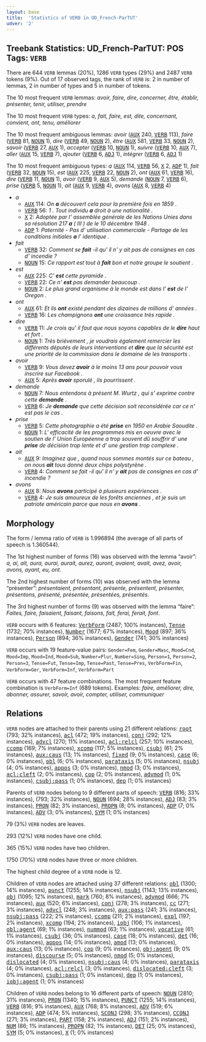 ```yaml
---
layout: base
title:  'Statistics of VERB in UD_French-ParTUT'
udver: '2'
---
```


## Treebank Statistics: UD_French-ParTUT: POS Tags: `VERB`

There are 644 `VERB` lemmas (20%), 1286 `VERB` types (29%) and 2487 `VERB` tokens (9%).
Out of 17 observed tags, the rank of `VERB` is: 2 in number of lemmas, 2 in number of types and 5 in number of tokens.

The 10 most frequent `VERB` lemmas: <em>avoir, faire, dire, concerner, être, établir, présenter, tenir, utiliser, prendre</em>

The 10 most frequent `VERB` types:  <em>a, fait, faire, est, dite, concernant, convient, ont, tenu, améliorer</em>

The 10 most frequent ambiguous lemmas: <em>avoir</em> (<tt><a href="fr_partut-pos-AUX.html">AUX</a></tt> 240, <tt><a href="fr_partut-pos-VERB.html">VERB</a></tt> 113), <em>faire</em> (<tt><a href="fr_partut-pos-VERB.html">VERB</a></tt> 81, <tt><a href="fr_partut-pos-NOUN.html">NOUN</a></tt> 1), <em>dire</em> (<tt><a href="fr_partut-pos-VERB.html">VERB</a></tt> 49, <tt><a href="fr_partut-pos-NOUN.html">NOUN</a></tt> 2), <em>être</em> (<tt><a href="fr_partut-pos-AUX.html">AUX</a></tt> 581, <tt><a href="fr_partut-pos-VERB.html">VERB</a></tt> 33, <tt><a href="fr_partut-pos-NOUN.html">NOUN</a></tt> 2), <em>savoir</em> (<tt><a href="fr_partut-pos-VERB.html">VERB</a></tt> 27, <tt><a href="fr_partut-pos-AUX.html">AUX</a></tt> 1), <em>accepter</em> (<tt><a href="fr_partut-pos-VERB.html">VERB</a></tt> 10, <tt><a href="fr_partut-pos-NOUN.html">NOUN</a></tt> 1), <em>suivre</em> (<tt><a href="fr_partut-pos-VERB.html">VERB</a></tt> 10, <tt><a href="fr_partut-pos-AUX.html">AUX</a></tt> 7), <em>aller</em> (<tt><a href="fr_partut-pos-AUX.html">AUX</a></tt> 15, <tt><a href="fr_partut-pos-VERB.html">VERB</a></tt> 7), <em>ajouter</em> (<tt><a href="fr_partut-pos-VERB.html">VERB</a></tt> 6, <tt><a href="fr_partut-pos-ADJ.html">ADJ</a></tt> 1), <em>intégrer</em> (<tt><a href="fr_partut-pos-VERB.html">VERB</a></tt> 6, <tt><a href="fr_partut-pos-ADJ.html">ADJ</a></tt> 1)

The 10 most frequent ambiguous types:  <em>a</em> (<tt><a href="fr_partut-pos-AUX.html">AUX</a></tt> 114, <tt><a href="fr_partut-pos-VERB.html">VERB</a></tt> 56, <tt><a href="fr_partut-pos-X.html">X</a></tt> 2, <tt><a href="fr_partut-pos-ADP.html">ADP</a></tt> 1), <em>fait</em> (<tt><a href="fr_partut-pos-VERB.html">VERB</a></tt> 32, <tt><a href="fr_partut-pos-NOUN.html">NOUN</a></tt> 15), <em>est</em> (<tt><a href="fr_partut-pos-AUX.html">AUX</a></tt> 225, <tt><a href="fr_partut-pos-VERB.html">VERB</a></tt> 22, <tt><a href="fr_partut-pos-NOUN.html">NOUN</a></tt> 2), <em>ont</em> (<tt><a href="fr_partut-pos-AUX.html">AUX</a></tt> 61, <tt><a href="fr_partut-pos-VERB.html">VERB</a></tt> 16), <em>dire</em> (<tt><a href="fr_partut-pos-VERB.html">VERB</a></tt> 11, <tt><a href="fr_partut-pos-NOUN.html">NOUN</a></tt> 1), <em>avoir</em> (<tt><a href="fr_partut-pos-VERB.html">VERB</a></tt> 9, <tt><a href="fr_partut-pos-AUX.html">AUX</a></tt> 5), <em>demande</em> (<tt><a href="fr_partut-pos-NOUN.html">NOUN</a></tt> 7, <tt><a href="fr_partut-pos-VERB.html">VERB</a></tt> 6), <em>prise</em> (<tt><a href="fr_partut-pos-VERB.html">VERB</a></tt> 5, <tt><a href="fr_partut-pos-NOUN.html">NOUN</a></tt> 1), <em>ait</em> (<tt><a href="fr_partut-pos-AUX.html">AUX</a></tt> 9, <tt><a href="fr_partut-pos-VERB.html">VERB</a></tt> 4), <em>avons</em> (<tt><a href="fr_partut-pos-AUX.html">AUX</a></tt> 8, <tt><a href="fr_partut-pos-VERB.html">VERB</a></tt> 4)


* <em>a</em>
  * <tt><a href="fr_partut-pos-AUX.html">AUX</a></tt> 114: <em>On <b>a</b> découvert cela pour la première fois en 1859 .</em>
  * <tt><a href="fr_partut-pos-VERB.html">VERB</a></tt> 56: <em>1 . Tout individu <b>a</b> droit à une nationalité .</em>
  * <tt><a href="fr_partut-pos-X.html">X</a></tt> 2: <em>Adoptée par l' assemblée générale de les Nations Unies dans sa résolution 217 <b>a</b> ( III ) de le 10 décembre 1948 .</em>
  * <tt><a href="fr_partut-pos-ADP.html">ADP</a></tt> 1: <em>Paternité - Pas d' utilisation commerciale - Partage de les conditions initiales <b>a</b> l' identique .</em>
* <em>fait</em>
  * <tt><a href="fr_partut-pos-VERB.html">VERB</a></tt> 32: <em>Comment se <b>fait</b> -il qu' il n' y ait pas de consignes en cas d' incendie ?</em>
  * <tt><a href="fr_partut-pos-NOUN.html">NOUN</a></tt> 15: <em>Ce rapport est tout à <b>fait</b> bon et notre groupe le soutient .</em>
* <em>est</em>
  * <tt><a href="fr_partut-pos-AUX.html">AUX</a></tt> 225: <em>C' <b>est</b> cette pyramide .</em>
  * <tt><a href="fr_partut-pos-VERB.html">VERB</a></tt> 22: <em>Ce n' <b>est</b> pas demander beaucoup .</em>
  * <tt><a href="fr_partut-pos-NOUN.html">NOUN</a></tt> 2: <em>Le plus grand organisme à le monde est dans l' <b>est</b> de l' Oregon .</em>
* <em>ont</em>
  * <tt><a href="fr_partut-pos-AUX.html">AUX</a></tt> 61: <em>Et ils <b>ont</b> existé pendant des dizaines de millions d' années .</em>
  * <tt><a href="fr_partut-pos-VERB.html">VERB</a></tt> 16: <em>Les champignons <b>ont</b> une croissance très rapide .</em>
* <em>dire</em>
  * <tt><a href="fr_partut-pos-VERB.html">VERB</a></tt> 11: <em>Je crois qu' il faut que nous soyons capables de le <b>dire</b> haut et fort .</em>
  * <tt><a href="fr_partut-pos-NOUN.html">NOUN</a></tt> 1: <em>Très brièvement , je voudrais également remercier les différents députés de leurs interventions et <b>dire</b> que la sécurité est une priorité de la commission dans le domaine de les transports .</em>
* <em>avoir</em>
  * <tt><a href="fr_partut-pos-VERB.html">VERB</a></tt> 9: <em>Vous devez <b>avoir</b> à le moins 13 ans pour pouvoir vous inscrire sur Facebook .</em>
  * <tt><a href="fr_partut-pos-AUX.html">AUX</a></tt> 5: <em>Après <b>avoir</b> sporulé , ils pourrissent .</em>
* <em>demande</em>
  * <tt><a href="fr_partut-pos-NOUN.html">NOUN</a></tt> 7: <em>Nous entendons à présent M. Wurtz , qui s' exprime contre cette <b>demande</b> .</em>
  * <tt><a href="fr_partut-pos-VERB.html">VERB</a></tt> 6: <em>Je <b>demande</b> que cette décision soit reconsidérée car ce n' est pas le cas .</em>
* <em>prise</em>
  * <tt><a href="fr_partut-pos-VERB.html">VERB</a></tt> 5: <em>Cette photographie a été <b>prise</b> en 1950 en Arabie Saoudite .</em>
  * <tt><a href="fr_partut-pos-NOUN.html">NOUN</a></tt> 1: <em>L' efficacité de les programmes mis en oeuvre avec le soutien de l' Union Européenne a trop souvent dû souffrir d' une <b>prise</b> de décision trop lente et d' une gestion trop complexe .</em>
* <em>ait</em>
  * <tt><a href="fr_partut-pos-AUX.html">AUX</a></tt> 9: <em>Imaginez que , quand nous sommes montés sur ce bateau , on nous <b>ait</b> tous donné deux chips polystyrène .</em>
  * <tt><a href="fr_partut-pos-VERB.html">VERB</a></tt> 4: <em>Comment se fait -il qu' il n' y <b>ait</b> pas de consignes en cas d' incendie ?</em>
* <em>avons</em>
  * <tt><a href="fr_partut-pos-AUX.html">AUX</a></tt> 8: <em>Nous <b>avons</b> participé à plusieurs expériences .</em>
  * <tt><a href="fr_partut-pos-VERB.html">VERB</a></tt> 4: <em>Je suis amoureux de les forêts anciennes , et je suis un patriote américain parce que nous en <b>avons</b> .</em>

## Morphology

The form / lemma ratio of `VERB` is 1.996894 (the average of all parts of speech is 1.360544).

The 1st highest number of forms (16) was observed with the lemma “avoir”: <em>a, ai, ait, aura, aurai, aurait, aurez, auront, avaient, avait, avez, avoir, avons, ayant, eu, ont</em>.

The 2nd highest number of forms (10) was observed with the lemma “présenter”: <em>présentaient, présentant, présente, présentent, présenter, présentons, présenté, présentée, présentées, présentés</em>.

The 3rd highest number of forms (9) was observed with the lemma “faire”: <em>Faites, faire, faisaient, faisant, faisons, fait, ferai, ferait, font</em>.

`VERB` occurs with 6 features: <tt><a href="fr_partut-feat-VerbForm.html">VerbForm</a></tt> (2487; 100% instances), <tt><a href="fr_partut-feat-Tense.html">Tense</a></tt> (1732; 70% instances), <tt><a href="fr_partut-feat-Number.html">Number</a></tt> (1677; 67% instances), <tt><a href="fr_partut-feat-Mood.html">Mood</a></tt> (897; 36% instances), <tt><a href="fr_partut-feat-Person.html">Person</a></tt> (894; 36% instances), <tt><a href="fr_partut-feat-Gender.html">Gender</a></tt> (741; 30% instances)

`VERB` occurs with 19 feature-value pairs: `Gender=Fem`, `Gender=Masc`, `Mood=Cnd`, `Mood=Imp`, `Mood=Ind`, `Mood=Sub`, `Number=Plur`, `Number=Sing`, `Person=1`, `Person=2`, `Person=3`, `Tense=Fut`, `Tense=Imp`, `Tense=Past`, `Tense=Pres`, `VerbForm=Fin`, `VerbForm=Ger`, `VerbForm=Inf`, `VerbForm=Part`

`VERB` occurs with 47 feature combinations.
The most frequent feature combination is `VerbForm=Inf` (689 tokens).
Examples: <em>faire, améliorer, dire, abonner, assurer, savoir, avoir, compter, utiliser, communiquer</em>


## Relations

`VERB` nodes are attached to their parents using 21 different relations: <tt><a href="fr_partut-dep-root.html">root</a></tt> (793; 32% instances), <tt><a href="fr_partut-dep-acl.html">acl</a></tt> (472; 19% instances), <tt><a href="fr_partut-dep-conj.html">conj</a></tt> (292; 12% instances), <tt><a href="fr_partut-dep-advcl.html">advcl</a></tt> (270; 11% instances), <tt><a href="fr_partut-dep-acl-relcl.html">acl:relcl</a></tt> (257; 10% instances), <tt><a href="fr_partut-dep-ccomp.html">ccomp</a></tt> (169; 7% instances), <tt><a href="fr_partut-dep-xcomp.html">xcomp</a></tt> (117; 5% instances), <tt><a href="fr_partut-dep-csubj.html">csubj</a></tt> (61; 2% instances), <tt><a href="fr_partut-dep-aux-caus.html">aux:caus</a></tt> (13; 1% instances), <tt><a href="fr_partut-dep-fixed.html">fixed</a></tt> (9; 0% instances), <tt><a href="fr_partut-dep-case.html">case</a></tt> (6; 0% instances), <tt><a href="fr_partut-dep-obl.html">obl</a></tt> (6; 0% instances), <tt><a href="fr_partut-dep-parataxis.html">parataxis</a></tt> (5; 0% instances), <tt><a href="fr_partut-dep-nsubj.html">nsubj</a></tt> (4; 0% instances), <tt><a href="fr_partut-dep-appos.html">appos</a></tt> (3; 0% instances), <tt><a href="fr_partut-dep-nmod.html">nmod</a></tt> (3; 0% instances), <tt><a href="fr_partut-dep-acl-cleft.html">acl:cleft</a></tt> (2; 0% instances), <tt><a href="fr_partut-dep-cop.html">cop</a></tt> (2; 0% instances), <tt><a href="fr_partut-dep-advmod.html">advmod</a></tt> (1; 0% instances), <tt><a href="fr_partut-dep-csubj-pass.html">csubj:pass</a></tt> (1; 0% instances), <tt><a href="fr_partut-dep-dep.html">dep</a></tt> (1; 0% instances)

Parents of `VERB` nodes belong to 9 different parts of speech: <tt><a href="fr_partut-pos-VERB.html">VERB</a></tt> (816; 33% instances),  (793; 32% instances), <tt><a href="fr_partut-pos-NOUN.html">NOUN</a></tt> (694; 28% instances), <tt><a href="fr_partut-pos-ADJ.html">ADJ</a></tt> (83; 3% instances), <tt><a href="fr_partut-pos-PRON.html">PRON</a></tt> (82; 3% instances), <tt><a href="fr_partut-pos-PROPN.html">PROPN</a></tt> (8; 0% instances), <tt><a href="fr_partut-pos-ADP.html">ADP</a></tt> (7; 0% instances), <tt><a href="fr_partut-pos-ADV.html">ADV</a></tt> (3; 0% instances), <tt><a href="fr_partut-pos-SYM.html">SYM</a></tt> (1; 0% instances)

79 (3%) `VERB` nodes are leaves.

293 (12%) `VERB` nodes have one child.

365 (15%) `VERB` nodes have two children.

1750 (70%) `VERB` nodes have three or more children.

The highest child degree of a `VERB` node is 12.

Children of `VERB` nodes are attached using 37 different relations: <tt><a href="fr_partut-dep-obl.html">obl</a></tt> (1300; 14% instances), <tt><a href="fr_partut-dep-punct.html">punct</a></tt> (1255; 14% instances), <tt><a href="fr_partut-dep-nsubj.html">nsubj</a></tt> (1143; 13% instances), <tt><a href="fr_partut-dep-obj.html">obj</a></tt> (1095; 12% instances), <tt><a href="fr_partut-dep-mark.html">mark</a></tt> (760; 8% instances), <tt><a href="fr_partut-dep-advmod.html">advmod</a></tt> (666; 7% instances), <tt><a href="fr_partut-dep-aux.html">aux</a></tt> (520; 6% instances), <tt><a href="fr_partut-dep-conj.html">conj</a></tt> (278; 3% instances), <tt><a href="fr_partut-dep-cc.html">cc</a></tt> (271; 3% instances), <tt><a href="fr_partut-dep-advcl.html">advcl</a></tt> (248; 3% instances), <tt><a href="fr_partut-dep-aux-pass.html">aux:pass</a></tt> (241; 3% instances), <tt><a href="fr_partut-dep-nsubj-pass.html">nsubj:pass</a></tt> (222; 2% instances), <tt><a href="fr_partut-dep-ccomp.html">ccomp</a></tt> (211; 2% instances), <tt><a href="fr_partut-dep-expl.html">expl</a></tt> (197; 2% instances), <tt><a href="fr_partut-dep-xcomp.html">xcomp</a></tt> (194; 2% instances), <tt><a href="fr_partut-dep-iobj.html">iobj</a></tt> (106; 1% instances), <tt><a href="fr_partut-dep-obl-agent.html">obl:agent</a></tt> (69; 1% instances), <tt><a href="fr_partut-dep-nummod.html">nummod</a></tt> (63; 1% instances), <tt><a href="fr_partut-dep-vocative.html">vocative</a></tt> (61; 1% instances), <tt><a href="fr_partut-dep-csubj.html">csubj</a></tt> (36; 0% instances), <tt><a href="fr_partut-dep-case.html">case</a></tt> (18; 0% instances), <tt><a href="fr_partut-dep-det.html">det</a></tt> (16; 0% instances), <tt><a href="fr_partut-dep-appos.html">appos</a></tt> (14; 0% instances), <tt><a href="fr_partut-dep-amod.html">amod</a></tt> (13; 0% instances), <tt><a href="fr_partut-dep-aux-caus.html">aux:caus</a></tt> (13; 0% instances), <tt><a href="fr_partut-dep-cop.html">cop</a></tt> (9; 0% instances), <tt><a href="fr_partut-dep-obj-agent.html">obj:agent</a></tt> (9; 0% instances), <tt><a href="fr_partut-dep-discourse.html">discourse</a></tt> (5; 0% instances), <tt><a href="fr_partut-dep-nmod.html">nmod</a></tt> (5; 0% instances), <tt><a href="fr_partut-dep-dislocated.html">dislocated</a></tt> (4; 0% instances), <tt><a href="fr_partut-dep-nsubj-caus.html">nsubj:caus</a></tt> (4; 0% instances), <tt><a href="fr_partut-dep-parataxis.html">parataxis</a></tt> (4; 0% instances), <tt><a href="fr_partut-dep-acl-relcl.html">acl:relcl</a></tt> (3; 0% instances), <tt><a href="fr_partut-dep-dislocated-cleft.html">dislocated:cleft</a></tt> (3; 0% instances), <tt><a href="fr_partut-dep-csubj-pass.html">csubj:pass</a></tt> (1; 0% instances), <tt><a href="fr_partut-dep-dep.html">dep</a></tt> (1; 0% instances), <tt><a href="fr_partut-dep-iobj-agent.html">iobj:agent</a></tt> (1; 0% instances)

Children of `VERB` nodes belong to 16 different parts of speech: <tt><a href="fr_partut-pos-NOUN.html">NOUN</a></tt> (2810; 31% instances), <tt><a href="fr_partut-pos-PRON.html">PRON</a></tt> (1340; 15% instances), <tt><a href="fr_partut-pos-PUNCT.html">PUNCT</a></tt> (1255; 14% instances), <tt><a href="fr_partut-pos-VERB.html">VERB</a></tt> (816; 9% instances), <tt><a href="fr_partut-pos-AUX.html">AUX</a></tt> (768; 8% instances), <tt><a href="fr_partut-pos-ADV.html">ADV</a></tt> (519; 6% instances), <tt><a href="fr_partut-pos-ADP.html">ADP</a></tt> (474; 5% instances), <tt><a href="fr_partut-pos-SCONJ.html">SCONJ</a></tt> (298; 3% instances), <tt><a href="fr_partut-pos-CCONJ.html">CCONJ</a></tt> (271; 3% instances), <tt><a href="fr_partut-pos-PART.html">PART</a></tt> (158; 2% instances), <tt><a href="fr_partut-pos-ADJ.html">ADJ</a></tt> (151; 2% instances), <tt><a href="fr_partut-pos-NUM.html">NUM</a></tt> (86; 1% instances), <tt><a href="fr_partut-pos-PROPN.html">PROPN</a></tt> (82; 1% instances), <tt><a href="fr_partut-pos-DET.html">DET</a></tt> (25; 0% instances), <tt><a href="fr_partut-pos-SYM.html">SYM</a></tt> (5; 0% instances), <tt><a href="fr_partut-pos-X.html">X</a></tt> (1; 0% instances)

